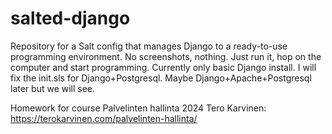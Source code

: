 # salted-django
Repository for a Salt config that manages Django to a ready-to-use programming environment. No screenshots, nothing. Just run it, hop on the computer and start programming. Currently only basic Django install. I will fix the init.sls for Django+Postgresql. Maybe Django+Apache+Postgresql later but we will see. 

Homework for course Palvelinten hallinta 2024 Tero Karvinen: https://terokarvinen.com/palvelinten-hallinta/
